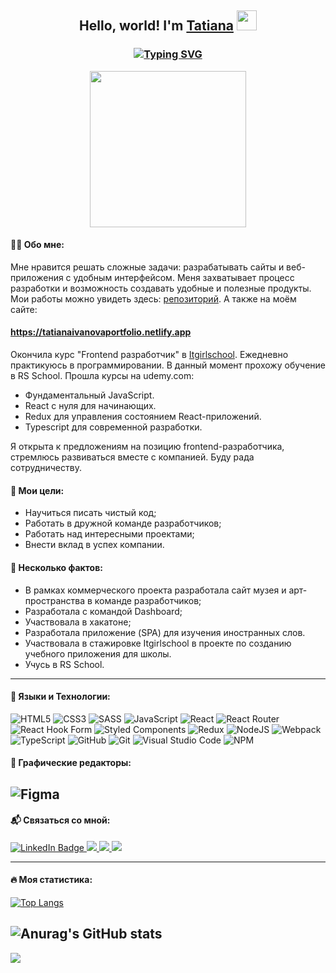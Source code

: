 <h2 align="center">
  Hello, world! I'm <a href="https://github.com/PacificaElise" target="_blank">Tatiana</a> 
  <img src="https://github.com/blackcater/blackcater/raw/main/images/Hi.gif" height="32"/></h2>
<h3 align="center">
  <a href="https://git.io/typing-svg"><img src="https://readme-typing-svg.herokuapp.com?font=Fira+Code&duration=3000&pause=3000&color=3183F7&width=435&lines=%F0%9F%9A%80Web+developer+%7C+%F0%9F%91%A9%F0%9F%8F%BB%E2%80%8D%F0%9F%92%BB+Forever+student+" alt="Typing SVG" /></a>
</h3>
<div align="center">
  <kbd align="center">
    <img src="https://media.giphy.com/media/L1R1tvI9svkIWwpVYr/giphy.gif" width="250"/>
  </kbd>
</div>


#### 👩‍💻 Обо мне:
Мне нравится решать сложные задачи: разрабатывать сайты и веб-приложения с удобным интерфейсом.
Меня захватывает процесс разработки и возможность создавать удобные и полезные продукты. Мои работы можно увидеть здесь: <a href="https://github.com/stars/PacificaElise/lists/my-stack" target="_blank">репозиторий</a>.
А также на моём сайте: 
#### <a href="https://tatianaivanovaportfolio.netlify.app" target="_blank">https://tatianaivanovaportfolio.netlify.app</a>

Окончила курс "Frontend разработчик" в <a href="https://itgirlschool.com" target="_blank">Itgirlschool</a>. Ежедневно практикуюсь в программировании. В данный момент прохожу обучение в RS School. Прошла курсы на udemy.com:
- Фундаментальный JavaScript.
- React с нуля для начинающих.
- Redux для управления состоянием React-приложений.
- Typescript для современной разработки.

Я открыта к предложениям на позицию frontend-разработчика, стремлюсь развиваться вместе с компанией. Буду рада сотрудничеству.

#### 🎯 Мои цели:

* Научиться писать чистый код;
* Работать в дружной команде разработчиков;
* Работать над интересными проектами;
* Внести вклад в успех компании.

#### 📔 Несколько фактов:

* В рамках коммерческого проекта разработала сайт музея и арт-пространства в команде разработчиков;
* Разработала с командой Dashboard;
* Участвовала в хакатоне;
* Разработала приложение (SPA) для изучения иностранных слов.
* Участвовала в стажировке Itgirlschool в проекте по созданию учебного приложения для школы.
* Учусь в RS School.

---

#### 🧰 Языки и Технологии:
![HTML5](https://img.shields.io/badge/html5-%23E34F26.svg?style=for-the-badge&logo=html5&logoColor=white)
![CSS3](https://img.shields.io/badge/css3-%231572B6.svg?style=for-the-badge&logo=css3&logoColor=white)
![SASS](https://img.shields.io/badge/SASS-hotpink.svg?style=for-the-badge&logo=SASS&logoColor=white)
![JavaScript](https://img.shields.io/badge/javascript-%23323330.svg?style=for-the-badge&logo=javascript&logoColor=%23F7DF1E)
![React](https://img.shields.io/badge/react-%2320232a.svg?style=for-the-badge&logo=react&logoColor=%2361DAFB)
![React Router](https://img.shields.io/badge/React_Router-CA4245?style=for-the-badge&logo=react-router&logoColor=white)
![React Hook Form](https://img.shields.io/badge/React%20Hook%20Form-%23EC5990.svg?style=for-the-badge&logo=reacthookform&logoColor=white)
![Styled Components](https://img.shields.io/badge/styled--components-DB7093?style=for-the-badge&logo=styled-components&logoColor=white)
![Redux](https://img.shields.io/badge/redux-%23593d88.svg?style=for-the-badge&logo=redux&logoColor=white)
![NodeJS](https://img.shields.io/badge/node.js-6DA55F?style=for-the-badge&logo=node.js&logoColor=white)
![Webpack](https://img.shields.io/badge/webpack-%238DD6F9.svg?style=for-the-badge&logo=webpack&logoColor=black)
![TypeScript](https://img.shields.io/badge/typescript-%23007ACC.svg?style=for-the-badge&logo=typescript&logoColor=white)
![GitHub](https://img.shields.io/badge/github-%23121011.svg?style=for-the-badge&logo=github&logoColor=white)
![Git](https://img.shields.io/badge/git-%23F05033.svg?style=for-the-badge&logo=git&logoColor=white)
![Visual Studio Code](https://img.shields.io/badge/Visual%20Studio%20Code-0078d7.svg?style=for-the-badge&logo=visual-studio-code&logoColor=white)
![NPM](https://img.shields.io/badge/NPM-%23000000.svg?style=for-the-badge&logo=npm&logoColor=white)

#### 🎨 Графические редакторы:

![Figma](https://img.shields.io/badge/figma-%23F24E1E.svg?style=for-the-badge&logo=figma&logoColor=white)
---

#### 📬 Cвязаться со мной:
<div id="badges">
  <a href="https://www.linkedin.com/in/tatiana-ivanova-85370a239/" target="_blank">
    <img src="https://img.shields.io/badge/LinkedIn-blue?style=for-the-badge&logo=linkedin&logoColor=white" alt="LinkedIn Badge"/>
  </a>
  <a href="https://slack.com/" target="_blank">
    <img src="https://img.shields.io/badge/Slack-4A154B?style=for-the-badge&logo=slack&logoColor=white"/>
  </a>
  <a href="https://mail.google.com/mail" target="_blank">
    <img src="https://img.shields.io/badge/Gmail-D14836?style=for-the-badge&logo=gmail&logoColor=white"/>
  </a>
  <a href="https://t.me/tatianaivanova87" target="_blank">
    <img src="https://img.shields.io/badge/Telegram-2CA5E0?style=for-the-badge&logo=telegram&logoColor=white"/>
  </a>
</div>  

---

#### 🔥 Моя статистика:
[![Top Langs](https://github-readme-stats.vercel.app/api/top-langs/?username=PacificaElise&layout=compact)](https://https://github.com/PacificaElise/github-readme-stats)

![Anurag's GitHub stats](https://github-readme-stats.vercel.app/api?username=PacificaElise&show_icons=true)
---

![](https://komarev.com/ghpvc/?username=PacificaElise)
